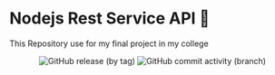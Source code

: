 # Nodejs Rest Service API 👋

<p>
This Repository use for my final project in my college
</p>

<p align="center">
<img alt="GitHub release (by tag)" src="https://img.shields.io/github/downloads/vldcreation/NodeJs-Rest-Api/v1.0.0/total">
<img alt="GitHub commit activity (branch)" src="https://img.shields.io/github/commit-activity/w/vldcreation/NodeJs-Rest-Api/master">
</p>